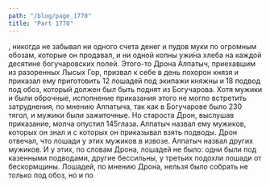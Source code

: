 ```yaml
---
path: "/blog/page_1770"
title: "Part 1770"
---
```


, никогда не забывал ни одного счета денег и пудов муки по огромным обозам, которые он продавал, и ни одной копны ужи́на хлеба на каждой десятине богучаровских полей.
Этого-то Дрона Алпатыч, приехавшим из разоренных Лысых Гор, призвал к себе в день похорон князя и приказал ему приготовить 12 лошадей под экипажи княжны и 18 подвод под обоз, который должен был быть поднят из Богучарова. Хотя мужики и были оброчные, исполнение приказания этого не могло встретить затруднения, по мнению Алпатыча, так как в Богучарове было 230 тягол, и мужики были зажиточные. Но староста Дрон, выслушав приказание, молча опустил 145глаза. Алпатыч назвал ему мужиков, которых он знал и с которых он приказывал взять подводы.
Дрон отвечал, что лошади у этих мужиков в извозе. Алпатыч назвал других мужиков. И у этих, по словам Дрона, лошадей не было: одни были под казенными подводами, другие бессильны, у третьих подохли лошади от бескормщины. Лошадей, по мнению Дрона, нельзя было собрать не только под обоз, но и по
